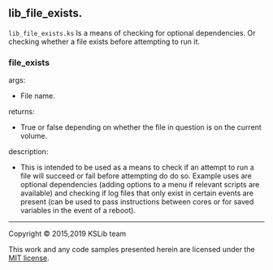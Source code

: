 ## lib_file_exists.

``lib_file_exists.ks`` Is a means of checking for optional dependencies. Or checking whether a file exists before attempting to run it. 


### file_exists

args:
  * File name.
  
returns:
  * True or false depending on whether the file in question is on the current volume.
  
description:
  * This is intended to be used as a means to check if an attempt to run a file will succeed or fail before attempting do do so. Example uses are optional dependencies (adding options to a menu if relevant scripts are available) and checking if log files that only exist in certain events are present (can be used to pass instructions between cores or for saved variables in the event of a reboot). 
---
Copyright © 2015,2019 KSLib team

This work and any code samples presented herein are licensed under the [MIT license](../LICENSE).